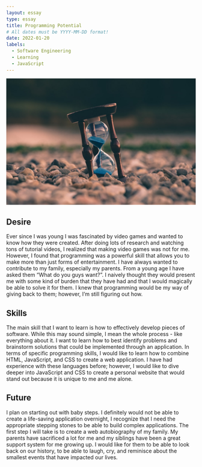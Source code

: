 ```yaml
---
layout: essay
type: essay
title: Programming Potential
# All dates must be YYYY-MM-DD format!
date: 2022-01-20
labels:
  - Software Engineering
  - Learning
  - JavaScript
---
```


<img class ="ui image" src="/images/hourglass.jpeg">

## Desire

Ever since I was young I was fascinated by video games and wanted to know how they were created. After doing lots of research and watching tons of tutorial videos, I realized that making video games was not for me. However, I found that programming was a powerful skill that allows you to make more than just forms of entertainment. I have always wanted to contribute to my family, especially my parents. From a young age I have asked them “What do you guys want?”. I naively thought they would present me with some kind of burden that they have had and that I would magically be able to solve it for them. I knew that programming would be my way of giving back to them; however, I’m still figuring out how.

## Skills

The main skill that I want to learn is how to effectively develop pieces of software. While this may sound simple, I mean the whole process - like everything about it. I want to learn how to best identify problems and brainstorm solutions that could be implemented through an application. In terms of specific programming skills, I would like to learn how to combine HTML, JavaScript, and CSS to create a web application. I have had experience with these languages before; however, I would like to dive deeper into JavaScript and CSS to create a personal website that would stand out because it is unique to me and me alone.

## Future

I plan on starting out with baby steps. I definitely would not be able to create a life-saving application overnight, I recognize that I need the appropriate stepping stones to be able to build complex applications. The first step I will take is to create a web autobiography of my family. My parents have sacrificed a lot for me and my siblings have been a great support system for me growing up. I would like for them to be able to look back on our history, to be able to laugh, cry, and reminisce about the smallest events that have impacted our lives.
